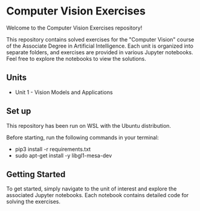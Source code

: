 # Computer Vision Exercises
Welcome to the Computer Vision Exercises repository!

This repository contains solved exercises for the "Computer Vision" course of the Associate Degree in Artificial Intelligence. Each unit is organized into separate folders, and exercises are provided in various Jupyter notebooks. Feel free to explore the notebooks to view the solutions.

## Units
- Unit 1 - Vision Models and Applications

## Set up

This repository has been run on WSL with the Ubuntu distribution.

Before starting, run the following commands in your terminal:

- pip3 install -r requirements.txt
- sudo apt-get install -y libgl1-mesa-dev

## Getting Started
To get started, simply navigate to the unit of interest and explore the associated Jupyter notebooks. Each notebook contains detailed code for solving the exercises.
